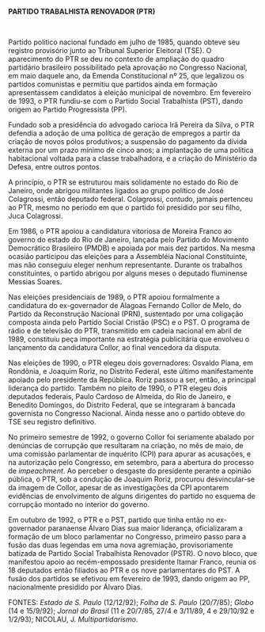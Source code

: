 **PARTIDO TRABALHISTA RENOVADOR (PTR)**

 

Partido político nacional fundado em julho de 1985, quando obteve seu
registro provisório junto ao Tribunal Superior Eleitoral (TSE). O
aparecimento do PTR se deu no contexto de ampliação do quadro partidário
brasileiro possibilitado pela aprovação no Congresso Nacional, em maio
daquele ano, da Emenda Constitucional nº 25, que legalizou os partidos
comunistas e permitiu que partidos ainda em formação apresentassem
candidatos à eleição municipal de novembro. Em fevereiro de 1993, o PTR
fundiu-se com o Partido Social Trabalhista (PST), dando origem ao
Partido Progressista (PP).

Fundado sob a presidência do advogado carioca Irã Pereira da Silva, o
PTR defendia a adoção de uma política de geração de empregos a partir da
criação de novos pólos produtivos; a suspensão do pagamento da dívida
externa por um prazo mínimo de cinco anos; a implantação de uma política
habitacional voltada para a classe trabalhadora, e a criação do
Ministério da Defesa, entre outros pontos.

A princípio, o PTR se estruturou mais solidamente no estado do Rio de
Janeiro, onde abrigou militantes ligados ao grupo político de José
Colagrossi, então deputado federal. Colagrossi, contudo, jamais
pertenceu ao PTR, mesmo no período em que o partido foi presidido por
seu filho, Juca Colagrossi.

Em 1986, o PTR apoiou a candidatura vitoriosa de Moreira Franco ao
governo do estado do Rio de Janeiro, lançada pelo Partido do Movimento
Democrático Brasileiro (PMDB) e apoiada por mais dez partidos. Na mesma
ocasião participou das eleições para a Assembléia Nacional Constituinte,
mas não conseguiu eleger nenhum representante. Durante os trabalhos
constituintes, o partido abrigou por alguns meses o deputado fluminense
Messias Soares.

Nas eleições presidenciais de 1989, o PTR apoiou formalmente a
candidatura do ex-governador de Alagoas Fernando Collor de Melo, do
Partido da Reconstrução Nacional (PRN), sustentado por uma coligação
composta ainda pelo Partido Social Cristão (PSC) e o PST. O programa de
rádio e de televisão do PTR, transmitido em cadeia nacional em abril de
1989, constituiu peça importante na estratégia publicitária que envolveu
o lançamento da candidatura Collor, ao final vencedora da disputa.

Nas eleições de 1990, o PTR elegeu dois governadores: Osvaldo Piana, em
Rondônia, e Joaquim Roriz, no Distrito Federal, este último
manifestamente apoiado pelo presidente da República. Roriz passou a ser,
então, a principal liderança do partido. Também no pleito de 1990, o PTR
elegeu dois deputados federais, Paulo Cardoso de Almeida, do Rio de
Janeiro, e Benedito Domingos, do Distrito Federal, que se integraram à
bancada governista no Congresso Nacional. Ainda nesse ano o partido
obteve do TSE seu registro definitivo.

No primeiro semestre de 1992, o governo Collor foi seriamente abalado
por denúncias de corrupção que resultaram na criação, no mês de maio, de
uma comissão parlamentar de inquérito (CPI) para apurar as acusações, e
na autorização pelo Congresso, em setembro, para a abertura do processo
de *impeachment*. Ao perceber o desgaste do presidente perante a opinião
pública, o PTR, sob a condução de Joaquim Roriz, procurou desvincular-se
da imagem de Collor, apesar de as investigações da CPI apontarem
evidências de envolvimento de alguns dirigentes do partido no esquema de
corrupção montado no interior do governo.

Em outubro de 1992, o PTR e o PST, partido que tinha então no
ex-governador paranaense Álvaro Dias sua maior liderança, oficializaram
a formação de um bloco parlamentar no Congresso, primeiro passo para a
fusão das duas legendas em uma nova agremiação, provisoriamente batizada
de Partido Social Trabalhista Renovador (PSTR). O novo bloco, que
manifestou apoio ao recém-empossado presidente Itamar Franco, reunia os
18 deputados então filiados ao PTR e os nove parlamentares do PST. A
fusão dos partidos se efetivou em fevereiro de 1993, dando origem ao PP,
nacionalmente presidido por Álvaro Dias.

FONTES: *Estado de S. Paulo* (12/12/92); *Folha de S. Paulo* (20/7/85);
*Globo* (14 e 15/9/92); *Jornal do Brasil* (11 e 20/7/85, 27/4 e
3/11/89, 4 e 29/10/92 e 1/2/93); NICOLAU, J. *Multipartidarismo*.

 
